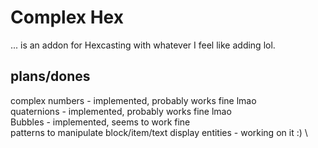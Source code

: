 # Complex Hex

... is an addon for Hexcasting with whatever I feel like adding lol.

## plans/dones
complex numbers - implemented, probably works fine lmao \
quaternions - implemented, probably works fine lmao \
Bubbles - implemented, seems to work fine \
patterns to manipulate block/item/text display entities - working on it :) \

